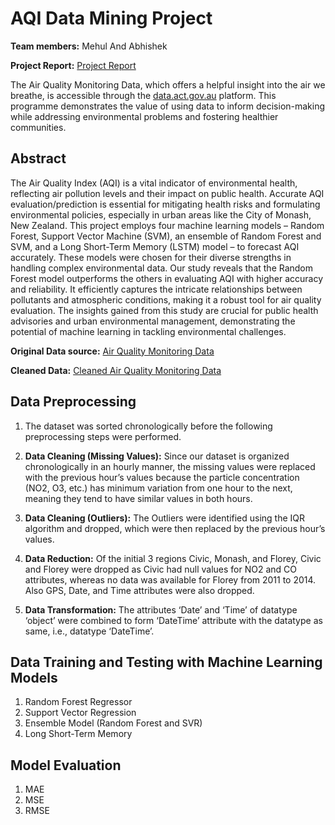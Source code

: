 # AQI Data Mining Project

**Team members:** Mehul And Abhishek

**Project Report:** [Project Report](AQI_Report_MehulKapoor.pdf)

The Air Quality Monitoring Data, which offers a helpful insight into the air we breathe, is accessible through the [data.act.gov.au](https://www.data.act.gov.au/Environment/Air-Quality-Monitoring-Data/94a5-zqnn) platform. This programme demonstrates the value of using data to inform decision-making while addressing environmental problems and fostering healthier communities.

## Abstract

The Air Quality Index (AQI) is a vital indicator of environmental health, reflecting air pollution levels and their impact on public health. Accurate AQI evaluation/prediction is essential for mitigating health risks and formulating environmental policies, especially in urban areas like the City of Monash, New Zealand. This project employs four machine learning models – Random Forest, Support Vector Machine (SVM), an ensemble of Random Forest and SVM, and a Long Short-Term Memory (LSTM) model – to forecast AQI accurately. These models were chosen for their diverse strengths in handling complex environmental data. Our study reveals that the Random Forest model outperforms the others in evaluating AQI with higher accuracy and reliability. It efficiently captures the intricate relationships between pollutants and atmospheric conditions, making it a robust tool for air quality evaluation. The insights gained from this study are crucial for public health advisories and urban environmental management, demonstrating the potential of machine learning in tackling environmental challenges.

**Original Data source:** [Air Quality Monitoring Data](https://www.data.act.gov.au/Environment/Air-Quality-Monitoring-Data/94a5-zqnn)

**Cleaned Data:** [Cleaned Air Quality Monitoring Data](Cleaned_AQI_Data.csv)

## Data Preprocessing

1. The dataset was sorted chronologically before the following preprocessing steps were performed.

2. **Data Cleaning (Missing Values):** Since our dataset is organized chronologically in an hourly manner, the missing values were replaced with the previous hour’s values because the particle concentration (NO2, O3, etc.) has minimum variation from one hour to the next, meaning they tend to have similar values in both hours.

3. **Data Cleaning (Outliers):** The Outliers were identified using the IQR algorithm and dropped, which were then replaced by the previous hour’s values.

4. **Data Reduction:** Of the initial 3 regions Civic, Monash, and Florey, Civic and Florey were dropped as Civic had null values for NO2 and CO attributes, whereas no data was available for Florey from 2011 to 2014. Also GPS, Date, and Time attributes were also dropped.

5. **Data Transformation:** The attributes ‘Date’ and ‘Time’ of datatype ‘object’ were combined to form ‘DateTime’ attribute with the datatype as same, i.e., datatype ‘DateTime’.

## Data Training and Testing with Machine Learning Models

1. Random Forest Regressor
2. Support Vector Regression
3. Ensemble Model (Random Forest and SVR)
4. Long Short-Term Memory

## Model Evaluation

1. MAE
2. MSE
3. RMSE
